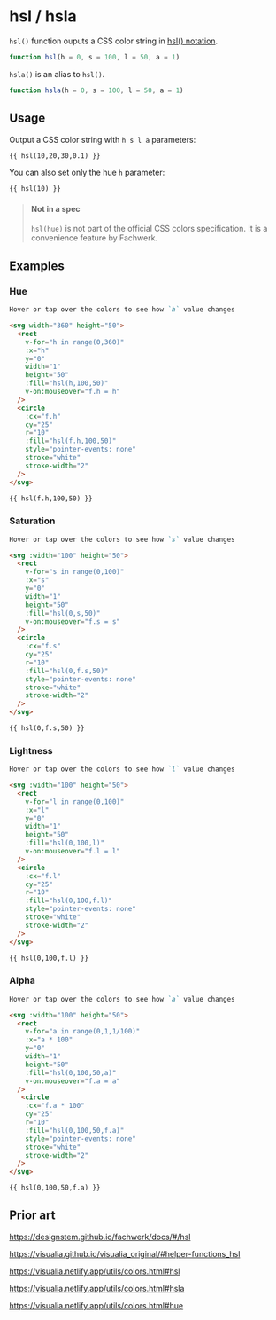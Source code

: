 # hsl / hsla

`hsl()` function ouputs a CSS color string in [hsl() notation](<https://developer.mozilla.org/en-US/docs/Web/CSS/color_value/hsl()>).

```js
function hsl(h = 0, s = 100, l = 50, a = 1)
```

`hsla()` is an alias to `hsl()`.

```js
function hsla(h = 0, s = 100, l = 50, a = 1)
```

## Usage

Output a CSS color string with `h s l a` parameters:

```md
{{ hsl(10,20,30,0.1) }}
```

You can also set only the hue `h` parameter:

```md
{{ hsl(10) }}
```

> #### Not in a spec
>
> `hsl(hue)` is not part of the official CSS colors specification. It is a convenience feature by Fachwerk.

## Examples

### Hue

```md
Hover or tap over the colors to see how `h` value changes

<svg width="360" height="50">
  <rect
    v-for="h in range(0,360)"
    :x="h"
    y="0"
    width="1"
    height="50"
    :fill="hsl(h,100,50)"
    v-on:mouseover="f.h = h" 
  />
  <circle
    :cx="f.h"
    cy="25"
    r="10"
    :fill="hsl(f.h,100,50)"
    style="pointer-events: none"
    stroke="white"
    stroke-width="2"
  />
</svg>

{{ hsl(f.h,100,50) }}
```

### Saturation

```md
Hover or tap over the colors to see how `s` value changes

<svg :width="100" height="50">
  <rect
    v-for="s in range(0,100)"
    :x="s"
    y="0"
    width="1"
    height="50"
    :fill="hsl(0,s,50)"
    v-on:mouseover="f.s = s"
  />
  <circle
    :cx="f.s"
    cy="25"
    r="10"
    :fill="hsl(0,f.s,50)"
    style="pointer-events: none"
    stroke="white"
    stroke-width="2"
  />
</svg>

{{ hsl(0,f.s,50) }}
```

### Lightness

```md
Hover or tap over the colors to see how `l` value changes

<svg :width="100" height="50">
  <rect
    v-for="l in range(0,100)"
    :x="l"
    y="0"
    width="1"
    height="50"
    :fill="hsl(0,100,l)"
    v-on:mouseover="f.l = l"
  />
  <circle
    :cx="f.l"
    cy="25"
    r="10"
    :fill="hsl(0,100,f.l)"
    style="pointer-events: none"
    stroke="white"
    stroke-width="2"
  />
</svg>

{{ hsl(0,100,f.l) }}
```

### Alpha

```md
Hover or tap over the colors to see how `a` value changes

<svg :width="100" height="50">
  <rect
    v-for="a in range(0,1,1/100)"
    :x="a * 100"
    y="0"
    width="1"
    height="50"
    :fill="hsl(0,100,50,a)"
    v-on:mouseover="f.a = a"
  />
   <circle
    :cx="f.a * 100"
    cy="25"
    r="10"
    :fill="hsl(0,100,50,f.a)"
    style="pointer-events: none"
    stroke="white"
    stroke-width="2"
  />
</svg>

{{ hsl(0,100,50,f.a) }}
```

## Prior art

https://designstem.github.io/fachwerk/docs/#/hsl

https://visualia.github.io/visualia_original/#helper-functions_hsl

https://visualia.netlify.app/utils/colors.html#hsl

https://visualia.netlify.app/utils/colors.html#hsla

https://visualia.netlify.app/utils/colors.html#hue
